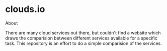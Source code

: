 # clouds.io

About

There are many cloud services out there, but couldn't find a website which draws the comparision between different services available for a specific task. This repository is an effort to do a simple comparision of the services.
